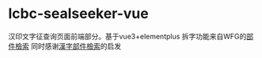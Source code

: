 # lcbc-sealseeker-vue

汉印文字征查询页面前端部分。基于vue3+elementplus
拆字功能来自WFG的[部件檢索](http://fgwang.blogspot.com/2015/12/blog-post_30.html)
同时感谢[漢字部件檢索](https://github.com/ButTaiwan/hanseeker)的启发
